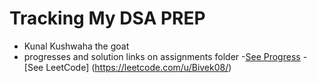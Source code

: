 # Tracking My DSA PREP 
- Kunal Kushwaha the goat 
- progresses and solution links on assignments folder
-[See Progress](https://github.com/bivekk51/DSA-Progress/blob/main/progress.md)
-[See LeetCode] (https://leetcode.com/u/Bivek08/)